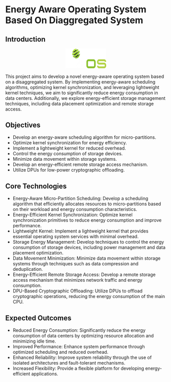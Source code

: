 # Energy Aware Operating System Based On Diaggregated System

## Introduction

<p align="center"><img src="EAOS_logo.png" width="128"></p>

This project aims to develop a novel energy-aware operating system based on a disaggregated system.
By implementing energy-aware scheduling algorithms, optimizing kernel synchronization, and leveraging lightweight kernel techniques, we aim to significantly reduce energy consumption in data centers.
Additionally, we explore energy-efficient storage management techniques, including data placement optimization and remote storage access.

## Objectives
- Develop an energy-aware scheduling algorithm for micro-partitions.
- Optimize kernel synchronization for energy efficiency.
- Implement a lightweight kernel for reduced overhead.
- Control the energy consumption of storage devices.
- Minimize data movement within storage systems.
- Develop an energy-efficient remote storage access mechanism.
- Utilize DPUs for low-power cryptographic offloading.

## Core Technologies

- Energy-Aware Micro-Partition Scheduling: Develop a scheduling algorithm that efficiently allocates resources to micro-partitions based on their workload and energy consumption characteristics.
- Energy-Efficient Kernel Synchronization: Optimize kernel synchronization primitives to reduce energy consumption and improve performance.
- Lightweight Kernel: Implement a lightweight kernel that provides essential operating system services with minimal overhead.
- Storage Energy Management: Develop techniques to control the energy consumption of storage devices, including power management and data placement optimization.
- Data Movement Minimization: Minimize data movement within storage systems through techniques such as data compression and deduplication.
- Energy-Efficient Remote Storage Access: Develop a remote storage access mechanism that minimizes network traffic and energy consumption.
- DPU-Based Cryptographic Offloading: Utilize DPUs to offload cryptographic operations, reducing the energy consumption of the main CPU.

## Expected Outcomes

- Reduced Energy Consumption: Significantly reduce the energy consumption of data centers by optimizing resource allocation and minimizing idle time.
- Improved Performance: Enhance system performance through optimized scheduling and reduced overhead.
- Enhanced Reliability: Improve system reliability through the use of isolated architectures and fault-tolerant mechanisms.
- Increased Flexibility: Provide a flexible platform for developing energy-efficient applications.